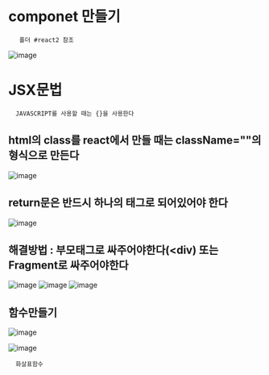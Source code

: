 # componet 만들기

       폴더 #react2 참조 
![image](https://github.com/hyejin192/react_basic/assets/129017064/221c642b-027d-4849-bde7-1edf42a51c93)

# JSX문법

      JAVASCRIPT를 사용할 때는 {}을 사용한다
## html의 class를 react에서 만들 때는 className=""의 형식으로 만든다
![image](https://github.com/hyejin192/react_basic/assets/129017064/d3fae404-4a3d-47f9-8b51-24179db8f2a3)

## return문은 반드시 하나의 태그로 되어있어야 한다
![image](https://github.com/hyejin192/react_basic/assets/129017064/5541659f-c05b-4515-8a4c-cab6e265df13)

## 해결방법 : 부모태그로 싸주어야한다(<div) 또는 Fragment로 싸주어야한다
![image](https://github.com/hyejin192/react_basic/assets/129017064/4c48de52-127a-478c-9082-91e65ec05046)
![image](https://github.com/hyejin192/react_basic/assets/129017064/0c9931b9-5696-4123-bc50-7fd684aea7d5) ![image](https://github.com/hyejin192/react_basic/assets/129017064/737dad5a-2b33-405d-8351-6148abd84dff)

## 함수만들기
![image](https://github.com/hyejin192/react_basic/assets/129017064/69f58aa4-570e-48df-8e7f-9595cabe0167)

![image](https://github.com/hyejin192/react_basic/assets/129017064/81786e01-67ea-4f32-bb49-bf2ddc3f06ac)

      화살표함수




      





